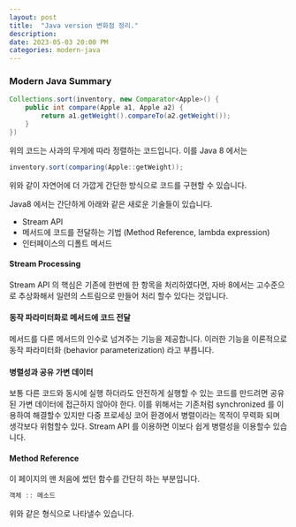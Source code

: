 ```yaml
---
layout: post  
title:  "Java version 변화점 정리."
description:  
date: 2023-05-03 20:00 PM  
categories: modern-java
---
```


### Modern Java Summary

```java
Collections.sort(inventory, new Comparator<Apple>() {
    public int compare(Apple a1, Apple a2) {
        return a1.getWeight().compareTo(a2.getWeight());
    }
})
```
위의 코드는 사과의 무게에 따라 정렬하는 코드입니다. 이를 Java 8 에서는
```java
inventory.sort(comparing(Apple::getWeight));
```
위와 같이 자연어에 더 가깝게 간단한 방식으로 코드를 구현할 수 있습니다.

Java8 에서는 간단하게 아래와 같은 새로운 기술들이 있습니다.

 * Stream API
 * 메서드에 코드를 전달하는 기법 (Method Reference, lambda expression)
 * 인터페이스의 디폴트 메서드


#### Stream Processing
Stream API 의 핵심은 기존에 한번에 한 항목을 처리하였다면,
자바 8에서는 고수준으로 추상화해서 일련의 스트림으로 만들어 처리 할수 있다는 것입니다.

#### 동작 파라미터화로 메서드에 코드 전달
메서드를 다른 메서드의 인수로 넘겨주는 기능을 제공합니다.
이러한 기능을 이론적으로 동작 파라미터화 (behavior parameterization) 라고 부릅니다.

#### 병렬성과 공유 가변 데이터
보통 다른 코드와 동시에 실행 하더라도 안전하게 실행할 수 있는 코드를 만드려면 
공유된 가변 데이터에 접근하지 않아야 한다.
이를 위해서는 기존처럼 synchronized 를 이용하여 해결할수 있지만 
다중 프로세싱 코어 환경에서 병렬이라는 목적이 무력화 되며 생각보다 위험할수 있다.
Stream API 를 이용하면 이보다 쉽게 병렬성을 이용할수 있습니다.

#### Method Reference
이 페이지의 맨 처음에 썼던 함수를 간단히 하는 부분입니다.
```java
객체 :: 메소드
```
위와 같은 형식으로 나타낼수 있습니다.
